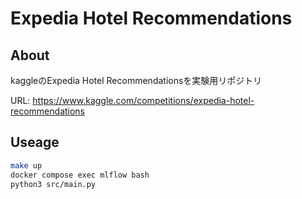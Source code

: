 # Expedia Hotel Recommendations

## About

kaggleのExpedia Hotel Recommendationsを実験用リポジトリ

URL: https://www.kaggle.com/competitions/expedia-hotel-recommendations

## Useage

```bash
make up
docker compose exec mlflow bash
python3 src/main.py
```
